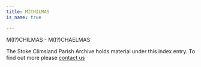 ```yaml
---
title: MICHILMAS
is_name: true

---
```


M(I?)CHILMAS - M(I?)CHAELMAS


The Stoke Climsland Parish Archive holds material under this index entry. To find out more please [contact us](/contact/)
